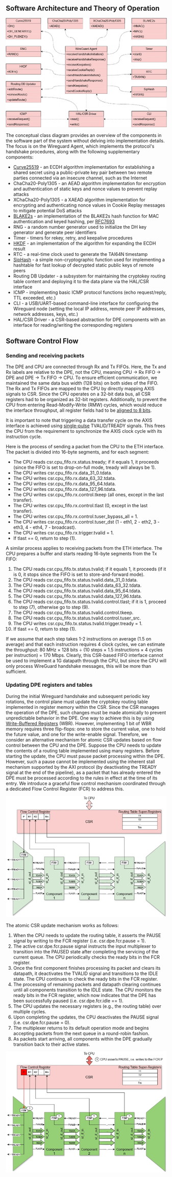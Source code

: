 ## Software Architecture and Theory of Operation
![SWArchitecture](../0.doc/Wireguard/wireguard-fpga-muxed-Architecture-SW.webp)

The conceptual class diagram provides an overview of the components in the software part of the system without delving into implementation details. The focus is on the Wireguard Agent, which implements the protocol's handshake procedures, along with the following supplementary components:
- [Curve25519](http://cr.yp.to/ecdh.html) - an ECDH algorithm implementation for establishing a shared secret using a public-private key pair between two remote parties connected via an insecure channel, such as the Internet
- ChaCha20-Poly1305 - an AEAD algorithm implementation for encryption and authentication of static keys and nonce values to prevent replay attacks
- XChaCha20-Poly1305 - a XAEAD algorithm implementation for encrypting and authenticating nonce values in Cookie Replay messages to mitigate potential DoS attacks
- [BLAKE2s](https://www.blake2.net) - an implementation of the BLAKE2s hash function for MAC authentication and keyed hashing, per [RFC7693](https://datatracker.ietf.org/doc/html/rfc7693)
- RNG - a random number generator used to initialize the DH key generator and generate peer identifiers
- Timer - timers for rekey, retry, and keepalive procedures
- [HKDF](https://eprint.iacr.org/2010/264) - an implementation of the algorithm for expanding the ECDH result
- RTC - a real-time clock used to generate the TAI64N timestamp
- [SipHash](https://en.wikipedia.org/wiki/SipHash) - a simple non-cryptographic function used for implementing a hashtable for fast lookup of decrypted static public keys of remote peers
- Routing DB Updater - a subsystem for maintaining the cryptokey routing table content and deploying it to the data plane via the HAL/CSR interface
- ICMP - implementing basic ICMP protocol functions (echo request/reply, TTL exceeded, etc.)
- CLI - a USB/UART-based command-line interface for configuring the Wireguard node (setting the local IP address, remote peer IP addresses, network addresses, keys, etc.)
- HAL/CSR Driver - a CSR-based abstraction for DPE components with an interface for reading/writing the corresponding registers

## Software Control Flow
### Sending and receiving packets
The DPE and CPU are connected through Rx and Tx FIFOs. Here, the Tx and Rx labels are relative to the DPE, not the CPU, meaning CPU → Rx FIFO → DPE and DPE → Tx FIFO → CPU. To ensure efficient communication, we maintained the same data bus width (128 bits) on both sides of the FIFO. The Rx and Tx FIFOs are mapped to the CPU by directly mapping AXIS signals to CSR. Since the CPU operates on a 32-bit data bus, all CSR registers had to be organized as 32-bit registers. Additionally, to prevent the CPU from entering Read-Modify-Write (RMW) cycles, which would reduce the interface throughput, all register fields had to be [aligned to 8 bits](https://github.com/chili-chips-ba/wireguard-fpga/issues/9).

It is important to note that triggering a data transfer cycle on the AXIS interface is achieved using [single-pulse](https://peakrdl-regblock.readthedocs.io/en/latest/props/field.html#singlepulse) TVALID/TREADY signals. This frees the CPU from the requirement to synchronize the AXIS clock cycle with its instruction cycle. 

Here is the process of sending a packet from the CPU to the ETH interface. The packet is divided into 16-byte segments, and for each segment:
- The CPU reads csr.cpu_fifo.rx.status.tready; if it equals 1, it proceeds (since the FIFO is set to drop-on-full mode, tready will always be 1).
- The CPU writes csr.cpu_fifo.rx.data_31_0.tdata.
- The CPU writes csr.cpu_fifo.rx.data_63_32.tdata.
- The CPU writes csr.cpu_fifo.rx.data_95_64.tdata.
- The CPU writes csr.cpu_fifo.rx.data_127_96.tdata.
- The CPU writes csr.cpu_fifo.rx.control.tkeep (all ones, except in the last transfer).
- The CPU writes csr.cpu_fifo.rx.control.tlast (0, except in the last transfer).
- The CPU writes csr.cpu_fifo.rx.control.tuser_bypass_all = 1.
- The CPU writes csr.cpu_fifo.rx.control.tuser_dst (1 - eth1, 2 - eth2, 3 - eth3, 4 - eth4, 7 - broadcast).
- The CPU writes csr.cpu_fifo.rx.trigger.tvalid = 1.
- If tlast == 0, return to step (1).

A similar process applies to receiving packets from the ETH interface. The CPU prepares a buffer and starts reading 16-byte segments from the Tx FIFO:
1. The CPU reads csr.cpu_fifo.tx.status.tvalid; if it equals 1, it proceeds (if it is 0, it stops since the FIFO is set to store-and-forward mode).
2. The CPU reads csr.cpu_fifo.tx.status.tvalid.data_31_0.tdata.
3. The CPU reads csr.cpu_fifo.tx.status.tvalid.data_63_32.tdata.
4. The CPU reads csr.cpu_fifo.tx.status.tvalid.data_95_64.tdata.
5. The CPU reads csr.cpu_fifo.tx.status.tvalid.data_127_96.tdata.
6. The CPU reads csr.cpu_fifo.tx.status.tvalid.control.tlast; if it is 1, proceed to step (7), otherwise go to step (9).
7. The CPU reads csr.cpu_fifo.tx.status.tvalid.control.tkeep.
8. The CPU reads csr.cpu_fifo.tx.status.tvalid.control.tuser_src.
9. The CPU writes csr.cpu_fifo.tx.status.tvalid.trigger.tready = 1.
10. If tlast == 0, return to step (1).

If we assume that each step takes 1-2 instructions on average (1.5 on average) and that each instruction requires 4 clock cycles, we can estimate the throughput: 80 MHz × 128 bits ÷ (10 steps × 1.5 instructions × 4 cycles per instruction) = 170 Mbps. Clearly, this CSR-based FIFO interface cannot be used to implement a 1G datapath through the CPU, but since the CPU will only process WireGuard handshake messages, this will be more than sufficient.

### Updating DPE registers and tables
During the initial Wireguard handshake and subsequent periodic key rotations,  the control plane must update the cryptokey routing table implemented in register memory within the CSR. Since the CSR manages the operation of the DPE, such changes must be made atomically to prevent unpredictable behavior in the DPE. One way to achieve this is by using [Write-Buffered Registers](https://peakrdl-regblock.readthedocs.io/en/latest/udps/write_buffering.html) (WBR). However, implementing 1 bit of WBR  memory requires three flip-flops: one to store the current value, one to hold the future value, and one for the write-enable signal. Therefore, we consider an alternative mechanism for atomic CSR updates based on flow control between the CPU and the DPE. Suppose the CPU needs to update the contents of a routing table implemented using many registers. Before starting the update, the CPU must pause packet processing within the DPE. However, such a pause cannot be implemented using the inherent stall mechanism supported by the AXI protocol (by deactivating the TREADY signal at the end of the pipeline), as a packet that has already entered the DPE must be processed according to the rules in effect at the time of its entry. We introduce a graceful flow control mechanism coordinated through a dedicated Flow Control Register (FCR) to address this.

![ExampleToplogy](../0.doc/Wireguard/wireguard-fpga-muxed-CSR-Flow-Control.webp)

The atomic CSR update mechanism works as follows:
1. When the CPU needs to update the routing table, it asserts the PAUSE signal by writing to the FCR register (i.e. csr.dpe.fcr.pause = 1).
2. The active csr.dpe.fcr.pause signal instructs the input multiplexer to transition into the PAUSED state after completing the servicing of the current queue. The CPU periodically checks the ready bits in the FCR register.
3. Once the first component finishes processing its packet and clears its datapath, it deactivates the TVALID signal and transitions to the IDLE state. The CPU continues to check the ready bits in the FCR register.
4. The processing of remaining packets and datapath clearing continues until all components transition to the IDLE state. The CPU monitors the ready bits in the FCR register, which now indicates that the DPE has been successfully paused (i.e. csr.dpe.fcr.idle == 1).
5. The CPU updates the necessary registers (e.g., the routing table) over multiple cycles.
6. Upon completing the updates, the CPU deactivates the PAUSE signal (i.e. csr.dpe.fcr.pause = 0).
7. The multiplexer returns to its default operation mode and begins accepting packets from the next queue in a round-robin fashion.
8. As packets start arriving, all components within the DPE gradually transition back to their active states.

![ExampleToplogy](../0.doc/Wireguard/wireguard-fpga-muxed-CSR-Flow-Control-Animated.gif)